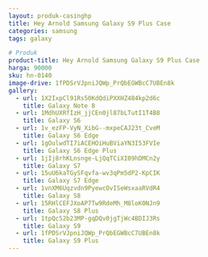 ```yaml
---
layout: produk-casinghp
title: Hey Arnold Samsung Galaxy S9 Plus Case
categories: samsung
tags: galaxy

# Produk
product-title: Hey Arnold Samsung Galaxy S9 Plus Case
harga: 90000
sku: hn-0140
image-drive: 1fPDSrVJpniJQWp_PrQbEGWBcC7UBEn8k
gallery:
  - url: 1X2IxpCl91Rs50KdQdiPXXHZ484kp2d6c
    title: Galaxy Note 8
  - url: 1MdhUXRfIzH_jjCEn0jl87bLTutI1T4B8
    title: Galaxy S6
  - url: 1v_ezFP-VyN_XibG--mxpeCAJ23t_CveM
    title: Galaxy S6 Edge
  - url: 1gOulwdTI7iACEHOiHuBViaYN3I53FVIe
    title: Galaxy S6 Edge Plus
  - url: 1jIj8rhKLnsnge-LjQqTCiXI09hDMCn2y
    title: Galaxy S7
  - url: 15uU6kaTGySFqvfa-wv3qPm5dP2-KpCIK
    title: Galaxy S7 Edge
  - url: 1vnXM6Uqzvdn9PyewcOvISeWsxaaRVdR4
    title: Galaxy S8
  - url: 15RHlCEFJXoAP7Tw9RdeMh_M8loK0NJn9
    title: Galaxy S8 Plus
  - url: 1tpQc52b23MP-gqDQv0jgTjWc4BDIJ3Rs
    title: Galaxy S9
  - url: 1fPDSrVJpniJQWp_PrQbEGWBcC7UBEn8k
    title: Galaxy S9 Plus
---
```


